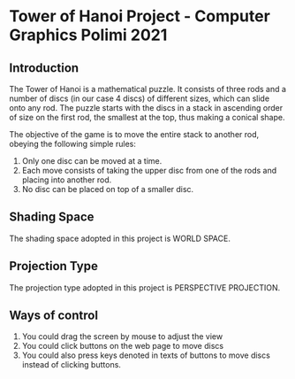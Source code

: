 # Tower of Hanoi Project - Computer Graphics Polimi 2021

## Introduction
The Tower of Hanoi is a mathematical puzzle. It consists of three rods and a number of discs (in our case 4 discs) of different sizes,
which can slide onto any rod. The puzzle starts with the discs in a stack in ascending order of size on the first rod,
the smallest at the top, thus making a conical shape.

The objective of the game is to move the entire stack to another rod, obeying the following simple rules:
1. Only one disc can be moved at a time.
2. Each move consists of taking the upper disc from one of the rods and placing into another rod.
3. No disc can be placed on top of a smaller disc.

## Shading Space
The shading space adopted in this project is WORLD SPACE.

## Projection Type
The projection type adopted in this project is PERSPECTIVE PROJECTION.

## Ways of control
1. You could drag the screen by mouse to adjust the view
2. You could click buttons on the web page to move discs
3. You could also press keys denoted in texts of buttons to move discs instead of clicking buttons.